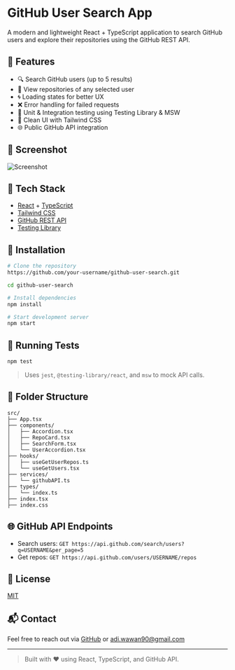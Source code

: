 # GitHub User Search App

A modern and lightweight React + TypeScript application to search GitHub users and explore their repositories using the GitHub REST API.

## 🚀 Features

- 🔍 Search GitHub users (up to 5 results)
- 📂 View repositories of any selected user
- 🌀 Loading states for better UX
- ❌ Error handling for failed requests
- 🧪 Unit & Integration testing using Testing Library & MSW
- 💅 Clean UI with Tailwind CSS
- 🌐 Public GitHub API integration

## 📸 Screenshot

![Screenshot](./screenshot.png) <!-- Replace with actual screenshot if available -->

## 🧱 Tech Stack

- [React](https://reactjs.org/) + [TypeScript](https://www.typescriptlang.org/)
- [Tailwind CSS](https://tailwindcss.com/)
- [GitHub REST API](https://docs.github.com/en/rest)
- [Testing Library](https://testing-library.com/)

## 🔧 Installation

```bash
# Clone the repository
https://github.com/your-username/github-user-search.git

cd github-user-search

# Install dependencies
npm install

# Start development server
npm start
```

## 🧪 Running Tests

```bash
npm test
```

> Uses `jest`, `@testing-library/react`, and `msw` to mock API calls.

## 🧬 Folder Structure

```
src/
├── App.tsx
├── components/
│   ├── Accordion.tsx
│   ├── RepoCard.tsx
│   ├── SearchForm.tsx
│   └── UserAccordion.tsx
├── hooks/
│   ├── useGetUserRepos.ts
│   └── useGetUsers.tsx
├── services/
│   └── githubAPI.ts
├── types/
│   └── index.ts
├── index.tsx
├── index.css
```

## 🌐 GitHub API Endpoints

- Search users: `GET https://api.github.com/search/users?q=USERNAME&per_page=5`
- Get repos: `GET https://api.github.com/users/USERNAME/repos`

## 📄 License

[MIT](./LICENSE)

## 📬 Contact

Feel free to reach out via [GitHub](https://github.com/adiwawan90) or [adi.wawan90@gmail.com](adi.wawan90@gmail.com)

---

> Built with ♥ using React, TypeScript, and GitHub API.
